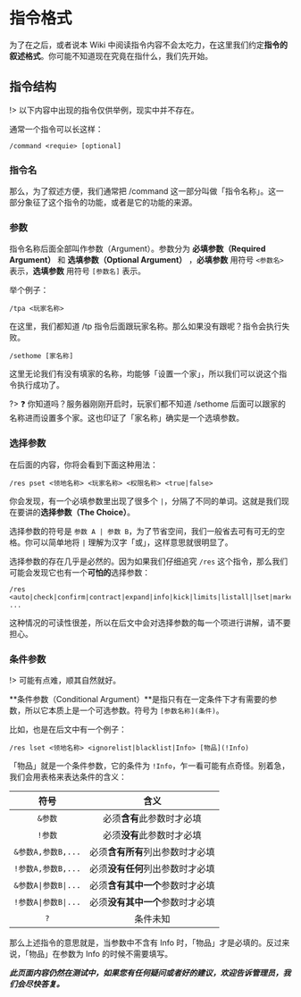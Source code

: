 # 指令格式
为了在之后，或者说本 Wiki 中阅读指令内容不会太吃力，在这里我们约定**指令的叙述格式**。你可能不知道现在究竟在指什么，我们先开始。

## 指令结构

!> 以下内容中出现的指令仅供举例，现实中并不存在。

通常一个指令可以长这样：

```minecraft
/command <requie> [optional]
```
### 指令名
那么，为了叙述方便，我们通常把 /command 这一部分叫做「指令名称」。这一部分象征了这个指令的功能，或者是它的功能的来源。

### 参数
指令名称后面全部叫作参数（Argument）。参数分为 **必填参数（Required Argument）** 和 **选填参数（Optional Argument）** ，**必填参数** 用符号 `<参数名>` 表示，**选填参数** 用符号 `[参数名]` 表示。

举个例子：
```minecraft
/tpa <玩家名称>
```
在这里，我们都知道 /tp 指令后面跟玩家名称。那么如果没有跟呢？指令会执行失败。

```minecraft
/sethome [家名称]
```
这里无论我们有没有填家的名称，均能够「设置一个家」，所以我们可以说这个指令执行成功了。

?> ❓ 你知道吗？服务器刚刚开启时，玩家们都不知道 /sethome 后面可以跟家的名称进而设置多个家。这也印证了「家名称」确实是一个选填参数。

### 选择参数
在后面的内容，你将会看到下面这种用法：
```minecraft
/res pset <领地名称> <玩家名称> <权限名称> <true|false>
```
你会发现，有一个必填参数里出现了很多个 `|`，分隔了不同的单词。这就是我们现在要讲的**选择参数（The Choice）**。

选择参数的符号是 `参数 A | 参数 B`，为了节省空间，我们一般省去可有可无的空格。你可以简单地将 `|` 理解为汉字「或」，这样意思就很明显了。

选择参数的存在几乎是必然的。因为如果我们仔细追究 `/res` 这个指令，那么我们可能会发现它也有一个**可怕的**选择参数：

```minecraft
/res <auto|check|confirm|contract|expand|info|kick|limits|listall|lset|market|rt|show|sublist|tool|tpconfirm|version|...> ...
```

这种情况的可读性很差，所以在后文中会对选择参数的每一个项进行讲解，请不要担心。



### 条件参数

!> 可能有点难，顺其自然就好。

**条件参数（Conditional Argument）**是指只有在一定条件下才有需要的参数，所以它本质上是一个可选参数。符号为 `[参数名称](条件)`。

比如，也是在后文中有一个例子：

```minecraft
/res lset <领地名称> <ignorelist|blacklist|Info> [物品](!Info)
```

「物品」就是一个条件参数，它的条件为 `!Info`，乍一看可能有点奇怪。别着急，我们会用表格来表达条件的含义：

|符号|含义|
|:-:|:-:|
|`&参数`|必须**含有**此参数时才必填|
|`!参数`|必须**没有**此参数时才必填|
|`&参数A,参数B,...`|必须**含有所有**列出参数时才必填|
|`!参数A,参数B,...`|必须**没有任何**列出参数时才必填|
|`&参数A\|参数B\|...`|必须**含有其中一个**参数时才必填|
|`!参数A\|参数B\|...`|必须**没有其中一个**参数时才必填|
|`?`|条件未知|

那么上述指令的意思就是，当参数中不含有 Info 时，「物品」才是必填的。反过来说，「物品」在参数为 Info 的时候不需要填写。

***此页面内容仍然在测试中，如果您有任何疑问或者好的建议，欢迎告诉管理员，我们会尽快答复。***

